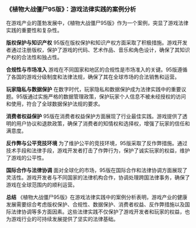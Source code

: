 ### 《植物大战僵尸95版》：游戏法律实践的案例分析

在游戏产业的蓬勃发展中，《植物大战僵尸95版》作为一个案例，突显了游戏法律实践的重要性和复杂性。

**版权保护与知识产权**
95版在版权保护和知识产权方面采取了积极措施。游戏开发者通过注册版权，保护了游戏的代码、艺术作品、音乐和角色设计，确保了其知识产权的合法性和独占性。

**合规性与市场准入**
游戏在不同国家和地区的合规性是市场准入的关键。95版遵循了各国的游戏分级制度和法律法规，确保了其在全球市场的合法销售和运营。

**玩家隐私与数据保护**
在数字时代，玩家隐私和数据保护成为法律实践中的重要议题。95版通过实施严格的数据管理政策，保护玩家个人信息不被未经授权的访问和使用，符合了全球数据保护法规的要求。

**消费者权益保护**
95版在消费者权益保护方面展现了行业最佳实践。游戏提供了透明的用户协议和退款政策，确保了消费者的知情权和选择权，增强了玩家的信任和满意度。

**反作弊与公平竞技环境**
为了维护公平的竞技环境，95版采取了反作弊措施。通过技术手段和法律手段，游戏开发者打击了作弊行为，保护了诚实玩家的权益，维护了游戏的公平性。

**国际合作与法律协调**
面对全球化的市场，95版在国际合作和法律协调方面展现了灵活性。游戏开发者与不同国家的法律机构合作，协调处理跨国法律事务，确保了游戏在全球范围内的顺利运营。

**总结**
《植物大战僵尸95版》在游戏法律实践中的案例分析表明，游戏产业的健康发展需要综合考虑版权保护、合规性、数据保护、消费者权益、反作弊措施以及国际法律协调等多方面因素。这些法律实践不仅保护了游戏开发者和玩家的权益，也为游戏行业的可持续发展提供了坚实的法律基础。